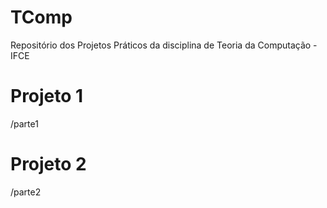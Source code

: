 # TComp
Repositório dos Projetos Práticos da disciplina de Teoria da Computação - IFCE

# Projeto 1
/parte1

# Projeto 2
/parte2
